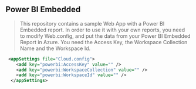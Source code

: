## Power BI Embedded ##

>This repository contains a sample Web App with a Power BI Embedded report.
>In order to use it with your own reports, you need to modify Web.config, and put the data from your Power BI Embedded Report in Azure. 
>You need the Access Key, the Workspace Collection Name and the Workspace Id.
```xml
 <appSettings file="Cloud.config">
    <add key="powerbi:AccessKey" value="" />
    <add key="powerbi:WorkspaceCollection" value="" />
    <add key="powerbi:WorkspaceId" value="" />
  </appSettings>
```
